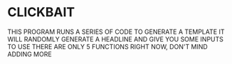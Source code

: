 # CLICKBAIT
THIS PROGRAM RUNS A SERIES OF CODE TO GENERATE A TEMPLATE
IT WILL RANDOMLY GENERATE A HEADLINE AND GIVE YOU SOME INPUTS TO USE
THERE ARE ONLY 5 FUNCTIONS RIGHT NOW, DON'T MIND ADDING MORE
